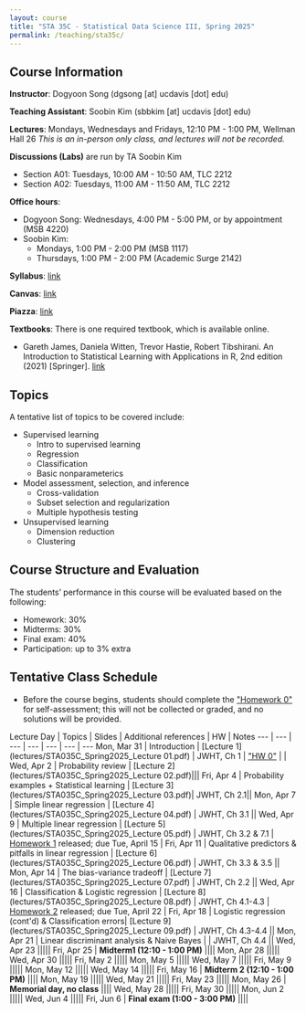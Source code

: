 ```yaml
---
layout: course
title: "STA 35C - Statistical Data Science III, Spring 2025"
permalink: /teaching/sta35c/
---
```


## Course Information

**Instructor**: Dogyoon Song (dgsong [at] ucdavis [dot] edu)

**Teaching Assistant**: Soobin Kim (sbbkim [at] ucdavis [dot] edu)

**Lectures**: Mondays, Wednesdays and Fridays, 12:10 PM - 1:00 PM, Wellman Hall 26
*This is an in-person only class, and lectures will not be recorded.*

**Discussions (Labs)** are run by TA Soobin Kim 
* Section A01: Tuesdays, 10:00 AM - 10:50 AM, TLC 2212
* Section A02: Tuesdays, 11:00 AM - 11:50 AM, TLC 2212



**Office hours**:
* Dogyoon Song: Wednesdays, 4:00 PM - 5:00 PM, or by appointment (MSB 4220)
* Soobin Kim: 
  * Mondays, 1:00 PM - 2:00 PM (MSB 1117)
  * Thursdays, 1:00 PM - 2:00 PM (Academic Surge 2142)


**Syllabus**: [link](files/STA035C_Spring2025_Syllabus.pdf)


**Canvas**: [link](https://canvas.ucdavis.edu/courses/975009)


**Piazza**: [link](https://piazza.com/ucdavis/spring2025/sta035csq2025/home)


**Textbooks**: 
There is one required textbook, which is available online.
* Gareth James, Daniela Witten, Trevor Hastie, Robert Tibshirani.  An Introduction to Statistical Learning
with Applications in R, 2nd edition (2021) [Springer].  [link](https://link.springer.com/book/10.1007/978-1-0716-1418-1)




## Topics
A tentative list of topics to be covered include:
* Supervised learning
  - Intro to supervised learning
  - Regression
  - Classification
  - Basic nonparameterics
* Model assessment, selection, and inference
  - Cross-validation
  - Subset selection and regularization
  - Multiple hypothesis testing
* Unsupervised learning
  - Dimension reduction
  - Clustering

## Course Structure and Evaluation
The students’ performance in this course will be evaluated based on the following:
* Homework: 30%
* Midterms: 30%
* Final exam: 40%
* Participation: up to 3% extra


## Tentative Class Schedule

* Before the course begins, students should complete the ["Homework 0"](homework/STA035C_Spring2025_Homework0.pdf) for self-assessment; this will not be collected or graded, and no solutions will be provided. 

Lecture Day | Topics | Slides | Additional references  | HW | Notes
--- | --- | --- | --- | --- | --- | --- 
Mon, Mar 31 | Introduction | [Lecture 1](lectures/STA035C_Spring2025_Lecture 01.pdf) | JWHT, Ch 1 | ["HW 0"](homework/STA035C_Spring2025_Homework0.pdf) | |
Wed, Apr 2 | Probability review | [Lecture 2](lectures/STA035C_Spring2025_Lecture 02.pdf)|||
Fri, Apr 4 | Probability examples + Statistical learning | [Lecture 3](lectures/STA035C_Spring2025_Lecture 03.pdf)| JWHT, Ch 2.1||
Mon, Apr 7 | Simple linear regression | [Lecture 4](lectures/STA035C_Spring2025_Lecture 04.pdf) | JWHT, Ch 3.1 ||
Wed, Apr 9 | Multiple linear regression | [Lecture 5](lectures/STA035C_Spring2025_Lecture 05.pdf) | JWHT, Ch 3.2 & 7.1 | [Homework 1](homework/STA035C_Spring2025_Homework1.pdf) released; due Tue, April 15 |
Fri, Apr 11 | Qualitative predictors & pitfalls in linear regression | [Lecture 6](lectures/STA035C_Spring2025_Lecture 06.pdf) | JWHT, Ch 3.3 & 3.5 ||
Mon, Apr 14 | The bias-variance tradeoff | [Lecture 7](lectures/STA035C_Spring2025_Lecture 07.pdf) | JWHT, Ch 2.2 ||
Wed, Apr 16 | Classification & Logistic regression | [Lecture 8](lectures/STA035C_Spring2025_Lecture 08.pdf) | JWHT, Ch 4.1-4.3 | [Homework 2](homework/STA035C_Spring2025_Homework2.pdf) released; due Tue, April 22 |
Fri, Apr 18 | Logistic regression (cont'd) & Classification errors| [Lecture 9](lectures/STA035C_Spring2025_Lecture 09.pdf) | JWHT, Ch 4.3-4.4 ||
Mon, Apr 21 | Linear discriminant analysis & Naive Bayes | | JWHT, Ch 4.4 ||
Wed, Apr 23 |||||
Fri, Apr 25 | **Midterm1 (12:10 - 1:00 PM)** ||||
Mon, Apr 28 |||||
Wed, Apr 30 |||||
Fri, May 2 |||||
Mon, May 5 |||||
Wed, May 7 |||||
Fri, May 9 |||||
Mon, May 12 |||||
Wed, May 14 |||||
Fri, May 16 | **Midterm 2  (12:10 - 1:00 PM)** ||||
Mon, May 19 |||||
Wed, May 21 |||||
Fri, May 23 |||||
Mon, May 26 | **Memorial day, no class** ||||
Wed, May 28 |||||
Fri, May 30 |||||
Mon, Jun 2 |||||
Wed, Jun 4 |||||
Fri, Jun 6 | **Final exam (1:00 - 3:00 PM)** ||||
